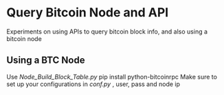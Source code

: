 
Query Bitcoin Node and API
==========================

Experiments on using APIs to query bitcoin block info, and also using a bitcoin node

Using a BTC Node
----------------
Use _Node_Build_Block_Table.py_
pip install python-bitcoinrpc
Make sure to set up your configurations in _conf.py_ , user, pass and node ip
  
  
